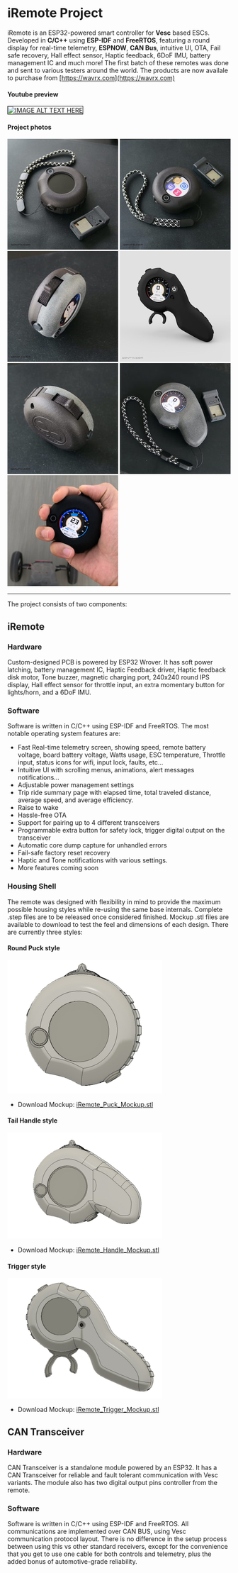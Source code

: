 # iRemote Project
iRemote is an ESP32-powered smart controller for **Vesc** based ESCs. Developed in **C/C++** using **ESP-IDF** and **FreeRTOS**, featuring a round display for real-time telemetry, **ESPNOW**, **CAN Bus**, intuitive UI, OTA, Fail safe recovery, Hall effect sensor, Haptic feedback, 6DoF IMU, battery management IC and much more!
The first batch of these remotes was done and sent to various testers around the world. The products are now availale to purchase from [https://wavrx.com](https://wavrx.com)

#### Youtube preview
<a href="http://www.youtube.com/watch?feature=player_embedded&v=e35iLuC0cjM
" target="_blank"><img src="http://img.youtube.com/vi/e35iLuC0cjM/0.jpg" 
alt="IMAGE ALT TEXT HERE" width="480" height="360" border="1" /></a>

#### Project photos
![alt-text-1](https://github.com/wavrx/iRemote/blob/main/media/iRemote%2BiLogger.jpg "") ![alt-text-2](https://github.com/wavrx/iRemote/blob/main/media/iRemotePuck.jpg "") ![alt-text-1](https://github.com/wavrx/iRemote/blob/main/media/iRemote_Grey.jpg "")
 ![alt-text-1](https://github.com/wavrx/iRemote/blob/main/media/iRemote_Trigger-2.jpg "")  ![alt-text-1](https://github.com/wavrx/iRemote/blob/main/media/iRemote_grey2.jpg "")  ![alt-text-1](https://github.com/wavrx/iRemote/blob/main/media/iRemote_handle.jpg "") ![alt-text-1](https://github.com/wavrx/iRemote/blob/main/media/iremote.jpg "")

---

The project consists of two components:

## iRemote
### Hardware
Custom-designed PCB is powered by ESP32 Wrover. It has soft power latching, battery management IC, Haptic Feedback driver, Haptic feedback disk motor, Tone buzzer, magnetic charging port, 240x240 round IPS display, Hall effect sensor for throttle input, an extra momentary button for lights/horn, and a 6DoF IMU.
### Software
Software is written in C/C++ using ESP-IDF and FreeRTOS. The most notable operating system features are:
* Fast Real-time telemetry screen, showing speed, remote battery voltage, board battery voltage, Watts usage, ESC temperature, Throttle input, status icons for wifi, input lock, faults, etc...
* Intuitive UI with scrolling menus, animations, alert messages notifications...
* Adjustable power management settings 
* Trip ride summary page with elapsed time, total traveled distance, average speed, and average efficiency.
* Raise to wake 
* Hassle-free OTA
* Support for pairing up to 4 different transceivers 
* Programmable extra button for safety lock, trigger digital output on the transceiver
* Automatic core dump capture for unhandled errors
* Fail-safe factory reset recovery
* Haptic and Tone notifications with various settings.
* More features coming soon

### Housing Shell
The remote was designed with flexibility in mind to provide the maximum possible housing styles while re-using the same base internals.
Complete .step files are to be released once considered finished.
Mockup .stl files are available to download to test the feel and dimensions of each design. 
There are currently three styles:
#### Round Puck style
![alt-text-1](https://github.com/wavrx/iRemote/blob/main/media/iRemote_Puck_Mockup.jpg "")
* Download Mockup: [iRemote_Puck_Mockup.stl](https://github.com/wavrx/iRemote/blob/main/Mockup%20STL%20files/iRemote_Puck_Mockup.stl)
#### Tail Handle style
![alt-text-1](https://github.com/wavrx/iRemote/blob/main/media/iRemote_Handle_Mockup.jpg "")
* Download Mockup: [iRemote_Handle_Mockup.stl](https://github.com/wavrx/iRemote/blob/main/Mockup%20STL%20files/iRemote_Handle_Mockup.stl)
#### Trigger style
![alt-text-1](https://github.com/wavrx/iRemote/blob/main/media/iRemote_Trigger_Mockup.jpg "")
* Download Mockup: [iRemote_Trigger_Mockup.stl](https://github.com/wavrx/iRemote/blob/main/Mockup%20STL%20files/iRemote_Trigger_Mockup.stl)

## CAN Transceiver
### Hardware
CAN Transceiver is a standalone module powered by an ESP32. It has a CAN Transceiver for reliable and fault tolerant communication with Vesc variants.
The module also has two digital output pins controller from the remote.
### Software
Software is written in C/C++ using ESP-IDF and FreeRTOS. All communications are implemented over CAN BUS, using Vesc communication protocol layout.
There is no difference in the setup process between using this vs other standard receivers, except for the convenience that you get to use one cable for both controls and telemetry, plus the added bonus of automotive-grade reliability.
